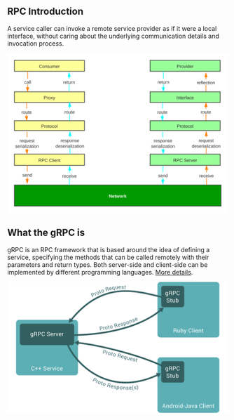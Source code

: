 ## RPC Introduction

A service caller can invoke a remote service provider as if it were a local interface, without caring about the underlying communication details and invocation process.

![RPC Introduction](introduction/rpc-introduction.svg)

## What the gRPC is
gRPC is an RPC framework that is based around the idea of defining a service, specifying the methods that can be called remotely with their parameters and return types.
Both server-side and client-side can be implemented by different programming languages. [More details](https://grpc.io/docs/what-is-grpc/introduction/).

![Call Relationship Between Server-side and Client-side](introduction/grpc-server-and-clent-relationship.svg)